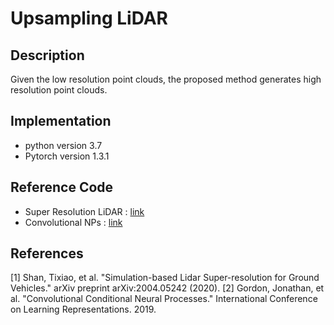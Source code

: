 # Upsampling LiDAR


## Description
Given the low resolution point clouds, the proposed method generates high resolution point clouds.

## Implementation
* python version 3.7
* Pytorch version 1.3.1



## Reference Code
* Super Resolution LiDAR : [link](https://github.com/RobustFieldAutonomyLab/lidar_super_resolution)
* Convolutional NPs : [link](https://github.com/makora9143/pytorch-convcnp)

## References
[1] Shan, Tixiao, et al. "Simulation-based Lidar Super-resolution for Ground Vehicles." arXiv preprint arXiv:2004.05242 (2020).
[2] Gordon, Jonathan, et al. "Convolutional Conditional Neural Processes." International Conference on Learning Representations. 2019.
